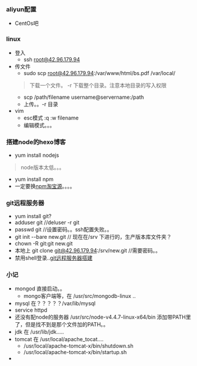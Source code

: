 ### aliyun配置
- CentOs吧

### linux
- 登入
	- ssh root@42.96.179.94 
- 传文件
	- sudo scp root@42.96.179.94:/var/www/html/bs.pdf /var/local/ 
	> 下载一个文件。 -r 下载整个目录。注意本地目录的写入权限
	- scp /path/filename username@servername:/path   
	- 上传。。-r 目录
- vim 
	- esc模式 :q :w filename
	- 编辑模式。。。


### 搭建node的hexo博客
- yum install nodejs 
> node版本太低。。。
- yum install npm
- 一定要换[npm淘宝源](https://npm.taobao.org/)。。。。

### git远程服务器
- yum install git?
- adduser git //deluser -r git
- passwd git  //设置密码。。ssh配置失败。。
- git init --bare new.git // 现在在/srv 下进行的，生产版本库文件夹？
- chown -R git:git new.git
- 本地上 git clone git@42.96.179.94:/srv/new.git  //需要密码。。
- 禁用shell登录..[git远程服务器搭建](http://www.liaoxuefeng.com/wiki/0013739516305929606dd18361248578c67b8067c8c017b000/00137583770360579bc4b458f044ce7afed3df579123eca000#0)

### 小记
- mongod 直接启动。。
	- mongo客户端等，在 /usr/src/mongodb-linux ..
- mysql 在？？？？？/var/lib/mysql
- service httpd
- 还没有配node的服务器 /usr/src/node-v4.4.7-linux-x64/bin 添加带PATH里了，但是找不到是那个文件加的PATH。。
- jdk 在 /usr/lib/jdk.....
- tomcat 在 /usr/local/apache_tocat....
	- /usr/local/apache-tomcat-x/bin/shutdown.sh
	- /usr/local/apache-tomcat-x/bin/startup.sh
- 
